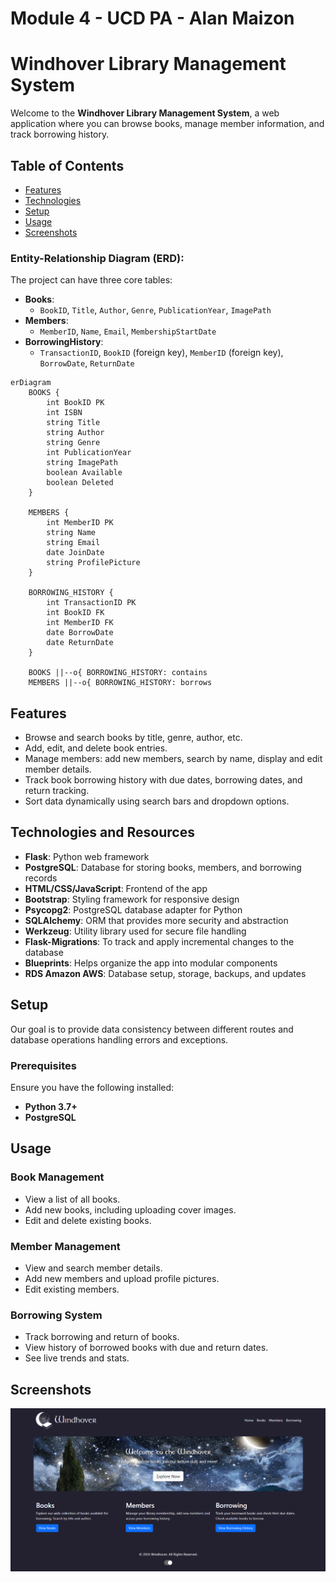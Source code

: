 # Module 4 - UCD PA - Alan Maizon

# Windhover Library Management System

Welcome to the **Windhover Library Management System**, a web application where you can browse books, manage member information, and track borrowing history.

## Table of Contents

- [Features](#features)
- [Technologies](#technologies)
- [Setup](#setup)
- [Usage](#usage)
- [Screenshots](#screenshots)


### **Entity-Relationship Diagram (ERD)**:
The project can have three core tables:
- **Books**: 
  - `BookID`, `Title`, `Author`, `Genre`, `PublicationYear`, `ImagePath`
- **Members**: 
  - `MemberID`, `Name`, `Email`, `MembershipStartDate`
- **BorrowingHistory**: 
  - `TransactionID`, `BookID` (foreign key), `MemberID` (foreign key), `BorrowDate`, `ReturnDate`

```mermaid
erDiagram
    BOOKS {
        int BookID PK
        int ISBN
        string Title
        string Author
        string Genre
        int PublicationYear
        string ImagePath
        boolean Available
        boolean Deleted
    }

    MEMBERS {
        int MemberID PK
        string Name
        string Email
        date JoinDate
        string ProfilePicture
    }

    BORROWING_HISTORY {
        int TransactionID PK
        int BookID FK
        int MemberID FK
        date BorrowDate
        date ReturnDate
    }

    BOOKS ||--o{ BORROWING_HISTORY: contains
    MEMBERS ||--o{ BORROWING_HISTORY: borrows
```

## Features

- Browse and search books by title, genre, author, etc.
- Add, edit, and delete book entries.
- Manage members: add new members, search by name, display and edit member details.
- Track book borrowing history with due dates, borrowing dates, and return tracking.
- Sort data dynamically using search bars and dropdown options.

## Technologies and Resources

- **Flask**: Python web framework
- **PostgreSQL**: Database for storing books, members, and borrowing records
- **HTML/CSS/JavaScript**: Frontend of the app
- **Bootstrap**: Styling framework for responsive design
- **Psycopg2**: PostgreSQL database adapter for Python
- **SQLAlchemy**: ORM that provides more security and abstraction
- **Werkzeug**: Utility library used for secure file handling
- **Flask-Migrations**: To track and apply incremental changes to the database
- **Blueprints**: Helps organize the app into modular components
- **RDS Amazon AWS**: Database setup, storage, backups, and updates

## Setup

Our goal is to provide data consistency between different routes and database operations handling errors and exceptions.

### Prerequisites

Ensure you have the following installed:

- **Python 3.7+**
- **PostgreSQL**

## Usage

### Book Management

- View a list of all books.
- Add new books, including uploading cover images.
- Edit and delete existing books.

### Member Management

- View and search member details.
- Add new members and upload profile pictures.
- Edit existing members.

### Borrowing System

- Track borrowing and return of books.
- View history of borrowed books with due and return dates.
- See live trends and stats.

## Screenshots

![Home](static/images/screenshots/home.png)
